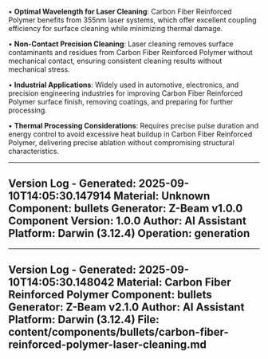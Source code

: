 • **Optimal Wavelength for Laser Cleaning**: Carbon Fiber Reinforced Polymer benefits from 355nm laser systems, which offer excellent coupling efficiency for surface cleaning while minimizing thermal damage.

• **Non-Contact Precision Cleaning**: Laser cleaning removes surface contaminants and residues from Carbon Fiber Reinforced Polymer without mechanical contact, ensuring consistent cleaning results without mechanical stress.

• **Industrial Applications**: Widely used in automotive, electronics, and precision engineering industries for improving Carbon Fiber Reinforced Polymer surface finish, removing coatings, and preparing for further processing.

• **Thermal Processing Considerations**: Requires precise pulse duration and energy control to avoid excessive heat buildup in Carbon Fiber Reinforced Polymer, delivering precise ablation without compromising structural characteristics.

---
Version Log - Generated: 2025-09-10T14:05:30.147914
Material: Unknown
Component: bullets
Generator: Z-Beam v1.0.0
Component Version: 1.0.0
Author: AI Assistant
Platform: Darwin (3.12.4)
Operation: generation
---

---
Version Log - Generated: 2025-09-10T14:05:30.148042
Material: Carbon Fiber Reinforced Polymer
Component: bullets
Generator: Z-Beam v2.1.0
Author: AI Assistant
Platform: Darwin (3.12.4)
File: content/components/bullets/carbon-fiber-reinforced-polymer-laser-cleaning.md
---